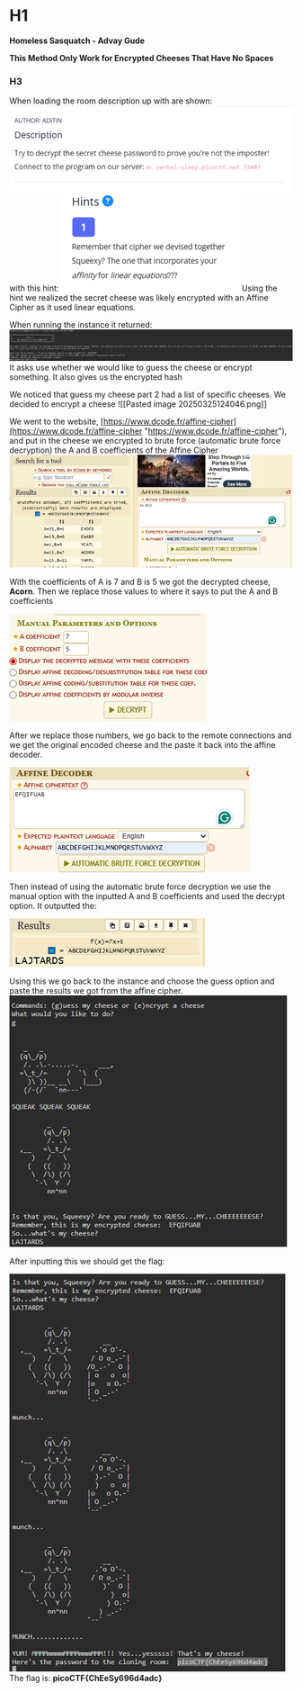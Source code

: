 # H1
**Homeless Sasquatch - Advay Gude**

**This Method Only Work for Encrypted Cheeses That Have No Spaces**

### H3
When loading the room description up with are shown:
![alt text](https://github.com/Andrew-exe/picoCTF-writeups/blob/main/Pasted%20image%2020250324172052.png)
with this hint:
![alt text](https://github.com/Andrew-exe/picoCTF-writeups/blob/main/Pasted%20image%2020250324172104.png)
Using the hint we realized the secret cheese was likely encrypted with an Affine Cipher as it used linear equations.

When running the instance it returned:
![alt text](https://github.com/Andrew-exe/picoCTF-writeups/blob/main/Pasted%20image%2020250325123738.png)
It asks use whether we would like to guess the cheese or encrypt something. It also gives us the encrypted hash 
 
We noticed that guess my cheese part 2 had a list of specific cheeses. We decided to encrypt a cheese
![[Pasted image 20250325124046.png]]

We went to the website, [https://www.dcode.fr/affine-cipher](https://www.dcode.fr/affine-cipher "https://www.dcode.fr/affine-cipher"), and put in the cheese we encrypted to brute force (automatic brute force decryption) the A and B coefficients of the Affine Cipher
![alt text](https://github.com/Andrew-exe/picoCTF-writeups/blob/main/Pasted%20image%2020250324213222.png)

With the coefficients of A is 7 and B is 5 we got the decrypted cheese, **Acorn**.
Then we replace those values to where it says to put the A and B coefficients

![alt text](https://github.com/Andrew-exe/picoCTF-writeups/blob/main/Pasted%20image%2020250325123255.png)


After we replace those numbers, we go back to the remote connections and we get the original encoded cheese and the paste it back into the affine decoder.

![alt text](https://github.com/Andrew-exe/picoCTF-writeups/blob/main/Pasted%20image%2020250325123328.png)

Then instead of using the automatic brute force decryption we use the manual option with the inputted A and B coefficients and used the decrypt option. 
It outputted the:

![alt text](https://github.com/Andrew-exe/picoCTF-writeups/blob/main/Pasted%20image%2020250325123353.png)


Using this we go back to the instance and choose the guess option and paste the results we got from the affine cipher.
![alt text](https://github.com/Andrew-exe/picoCTF-writeups/blob/main/Pasted%20image%2020250325123457.png)


After inputting this we should get the flag: 

![alt text](https://github.com/Andrew-exe/picoCTF-writeups/blob/main/Pasted%20image%2020250325123525.png)
The flag is: **picoCTF{ChEeSy696d4adc}** 
